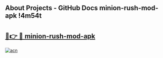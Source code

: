## About Projects - GitHub Docs minion-rush-mod-apk !4m54t

# <h2><a href="https://andorid.site?title=minion-rush-mod-apk&ref=19M">🔗👉 🔴 minion-rush-mod-apk</a></h2>

[![acn](https://github.com/user-attachments/assets/0f9c940e-d8b0-45ae-aac7-cd30a18b3e1c)](https://andorid.site?title=minion-rush-mod-apk&ref=19M)
